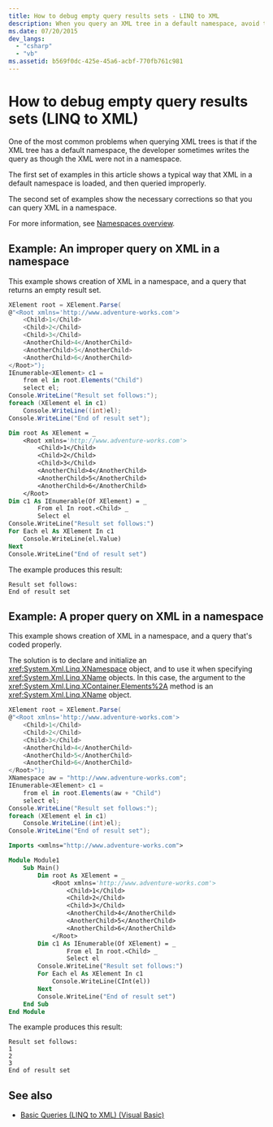 ```yaml
---
title: How to debug empty query results sets - LINQ to XML
description: When you query an XML tree in a default namespace, avoid the common error of querying as though the XML were not in a namespace.
ms.date: 07/20/2015
dev_langs:
  - "csharp"
  - "vb"
ms.assetid: b569f0dc-425e-45a6-acbf-770fb761c981
---
```


# How to debug empty query results sets (LINQ to XML)

One of the most common problems when querying XML trees is that if the XML tree has a default namespace, the developer sometimes writes the query as though the XML were not in a namespace.

The first set of examples in this article shows a typical way that XML in a default namespace is loaded, and then queried improperly.

The second set of examples show the necessary corrections so that you can query XML in a namespace.

For more information, see [Namespaces overview](namespaces-overview.md).

## Example: An improper query on XML in a namespace

This example shows creation of XML in a namespace, and a query that returns an empty result set.

```csharp
XElement root = XElement.Parse(
@"<Root xmlns='http://www.adventure-works.com'>
    <Child>1</Child>
    <Child>2</Child>
    <Child>3</Child>
    <AnotherChild>4</AnotherChild>
    <AnotherChild>5</AnotherChild>
    <AnotherChild>6</AnotherChild>
</Root>");
IEnumerable<XElement> c1 =
    from el in root.Elements("Child")
    select el;
Console.WriteLine("Result set follows:");
foreach (XElement el in c1)
    Console.WriteLine((int)el);
Console.WriteLine("End of result set");
```

```vb
Dim root As XElement = _
    <Root xmlns='http://www.adventure-works.com'>
        <Child>1</Child>
        <Child>2</Child>
        <Child>3</Child>
        <AnotherChild>4</AnotherChild>
        <AnotherChild>5</AnotherChild>
        <AnotherChild>6</AnotherChild>
    </Root>
Dim c1 As IEnumerable(Of XElement) = _
        From el In root.<Child> _
        Select el
Console.WriteLine("Result set follows:")
For Each el As XElement In c1
    Console.WriteLine(el.Value)
Next
Console.WriteLine("End of result set")
```

The example produces this result:

```output
Result set follows:
End of result set
```

## Example: A proper query on XML in a namespace

This example shows creation of XML in a namespace, and a query that's  coded properly.

The solution is to declare and initialize an <xref:System.Xml.Linq.XNamespace> object, and to use it when specifying <xref:System.Xml.Linq.XName> objects. In this case, the argument to the <xref:System.Xml.Linq.XContainer.Elements%2A> method is an <xref:System.Xml.Linq.XName> object.

```csharp
XElement root = XElement.Parse(
@"<Root xmlns='http://www.adventure-works.com'>
    <Child>1</Child>
    <Child>2</Child>
    <Child>3</Child>
    <AnotherChild>4</AnotherChild>
    <AnotherChild>5</AnotherChild>
    <AnotherChild>6</AnotherChild>
</Root>");
XNamespace aw = "http://www.adventure-works.com";
IEnumerable<XElement> c1 =
    from el in root.Elements(aw + "Child")
    select el;
Console.WriteLine("Result set follows:");
foreach (XElement el in c1)
    Console.WriteLine((int)el);
Console.WriteLine("End of result set");
```

```vb
Imports <xmlns="http://www.adventure-works.com">

Module Module1
    Sub Main()
        Dim root As XElement = _
            <Root xmlns='http://www.adventure-works.com'>
                <Child>1</Child>
                <Child>2</Child>
                <Child>3</Child>
                <AnotherChild>4</AnotherChild>
                <AnotherChild>5</AnotherChild>
                <AnotherChild>6</AnotherChild>
            </Root>
        Dim c1 As IEnumerable(Of XElement) = _
                From el In root.<Child> _
                Select el
        Console.WriteLine("Result set follows:")
        For Each el As XElement In c1
            Console.WriteLine(CInt(el))
        Next
        Console.WriteLine("End of result set")
    End Sub
End Module
```

The example produces this result:

```output
Result set follows:
1
2
3
End of result set
```

## See also

- [Basic Queries (LINQ to XML) (Visual Basic)](../../visual-basic/programming-guide/concepts/linq/basic-queries-linq-to-xml.md)
